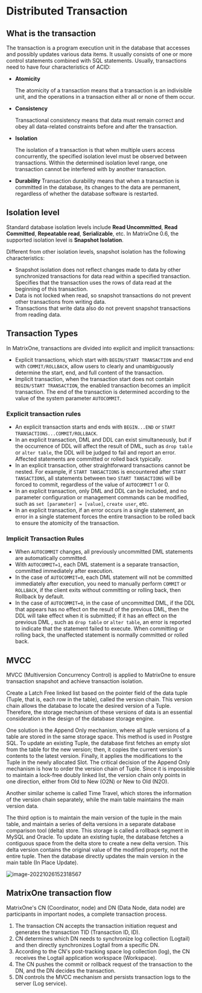 # Distributed Transaction

## What is the transaction

The transaction is a program execution unit in the database that accesses and possibly updates various data items. It usually consists of one or more control statements combined with SQL statements. Usually, transactions need to have four characteristics of ACID:

- **Atomicity**

   The atomicity of a transaction means that a transaction is an indivisible unit, and the operations in a transaction either all or none of them occur.

- **Consistency**

   Transactional consistency means that data must remain correct and obey all data-related constraints before and after the transaction.

- **Isolation**

   The isolation of a transaction is that when multiple users access concurrently, the specified isolation level must be observed between transactions. Within the determined isolation level range, one transaction cannot be interfered with by another transaction.

- **Durability**
   Transaction durability means that when a transaction is committed in the database, its changes to the data are permanent, regardless of whether the database software is restarted.

## Isolation level

Standard database isolation levels include **Read Uncommitted**, **Read Committed**, **Repeatable read**, **Serializable**, etc. In MatrixOne 0.6, the supported isolation level is **Snapshot Isolation**.

Different from other isolation levels, snapshot isolation has the following characteristics:

- Snapshot isolation does not reflect changes made to data by other synchronized transactions for data read within a specified transaction. Specifies that the transaction uses the rows of data read at the beginning of this transaction.
- Data is not locked when read, so snapshot transactions do not prevent other transactions from writing data.
- Transactions that write data also do not prevent snapshot transactions from reading data.

## Transaction Types

In MatrixOne, transactions are divided into explicit and implicit transactions:

- Explicit transactions, which start with `BEGIN/START TRANSACTION` and end with `COMMIT/ROLLBACK`, allow users to clearly and unambiguously determine the start, end, and full content of the transaction.
- Implicit transaction, when the transaction start does not contain `BEGIN/START TRANSACTION`, the enabled transaction becomes an implicit transaction. The end of the transaction is determined according to the value of the system parameter `AUTOCOMMIT`.

### Explicit transaction rules

- An explicit transaction starts and ends with `BEGIN...END` or `START TRANSACTIONS...COMMIT/ROLLBACK`.
- In an explicit transaction, DML and DDL can exist simultaneously, but if the occurrence of DDL will affect the result of DML, such as `drop table` or `alter table`, the DDL will be judged to fail and report an error. Affected statements are committed or rolled back typically.
- In an explicit transaction, other straightforward transactions cannot be nested. For example, if `START TANSACTIONS` is encountered after `START TANSACTIONS`, all statements between two `START TANSACTIONS` will be forced to commit, regardless of the value of `AUTOCOMMIT` 1 or 0.
- In an explicit transaction, only DML and DDL can be included, and no parameter configuration or management commands can be modified, such as `set [parameter] = [value]`, `create user`, etc.
- In an explicit transaction, if an error occurs in a single statement, an error in a single statement forces the entire transaction to be rolled back to ensure the atomicity of the transaction.

### Implicit Transaction Rules

- When `AUTOCOMMIT` changes, all previously uncommitted DML statements are automatically committed.
- With `AUTOCOMMIT=1`, each DML statement is a separate transaction, committed immediately after execution.
- In the case of `AUTOCOMMIT=0`, each DML statement will not be committed immediately after execution, you need to manually perform `COMMIT` or `ROLLBACK`, if the client exits without committing or rolling back, then Rollback by default.
- In the case of `AUTOCOMMIT=0`, in the case of uncommitted DML, if the DDL that appears has no effect on the result of the previous DML, then the DDL will take effect when it is submitted; if it has an effect on the previous DML , such as `drop table` or `alter table`, an error is reported to indicate that the statement failed to execute. When committing or rolling back, the unaffected statement is normally committed or rolled back.

## MVCC

MVCC (Multiversion Concurrency Control) is applied to MatrixOne to ensure transaction snapshot and achieve transaction isolation.

Create a Latch Free linked list based on the pointer field of the data tuple (Tuple, that is, each row in the table), called the version chain. This version chain allows the database to locate the desired version of a Tuple. Therefore, the storage mechanism of these versions of data is an essential consideration in the design of the database storage engine.

One solution is the Append Only mechanism, where all tuple versions of a table are stored in the same storage space. This method is used in Postgre SQL. To update an existing Tuple, the database first fetches an empty slot from the table for the new version; then, it copies the current version's contents to the latest version. Finally, it applies the modifications to the Tuple in the newly allocated Slot. The critical decision of the Append Only mechanism is how to order the version chain of Tuple. Since it is impossible to maintain a lock-free doubly linked list, the version chain only points in one direction, either from Old to New (O2N) or New to Old (N2O).

Another similar scheme is called Time Travel, which stores the information of the version chain separately, while the main table maintains the main version data.

The third option is to maintain the main version of the tuple in the main table, and maintain a series of delta versions in a separate database comparison tool (delta) store. This storage is called a rollback segment in MySQL and Oracle. To update an existing tuple, the database fetches a contiguous space from the delta store to create a new delta version. This delta version contains the original value of the modified property, not the entire tuple. Then the database directly updates the main version in the main table (In Place Update).

![image-20221026152318567](https://github.com/matrixorigin/artwork/blob/main/docs/distributed-transaction/mvcc.jpg)

## MatrixOne transaction flow

MatrixOne's CN (Coordinator, node) and DN (Data Node, data node) are participants in important nodes, a complete transaction process.

1. The transaction CN accepts the transaction initiation request and generates the transaction TID (Transaction ID, ID).
2. CN determines which DN needs to synchronize log collection (Logtail) and then directly synchronizes Logtail from a specific DN.
3. According to the CN's post-tracking space log collection (log), the CN receives the Logtail application workspace (Workspace).
4. The CN pushes the commit or rollback request of the transaction to the DN, and the DN decides the transaction.
5. DN controls the MVCC mechanism and persists transaction logs to the server (Log service).
